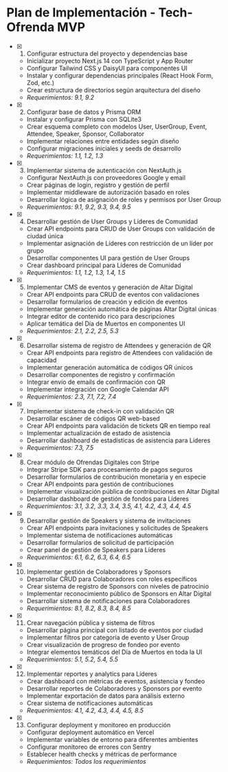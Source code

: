 # Plan de Implementación - Tech-Ofrenda MVP

- [x] 1. Configurar estructura del proyecto y dependencias base
  - Inicializar proyecto Next.js 14 con TypeScript y App Router
  - Configurar Tailwind CSS y DaisyUI para componentes UI
  - Instalar y configurar dependencias principales (React Hook Form, Zod, etc.)
  - Crear estructura de directorios según arquitectura del diseño
  - _Requerimientos: 9.1, 9.2_

- [x] 2. Configurar base de datos y Prisma ORM
  - Instalar y configurar Prisma con SQLite3
  - Crear esquema completo con modelos User, UserGroup, Event, Attendee, Speaker, Sponsor, Collaborator
  - Implementar relaciones entre entidades según diseño
  - Configurar migraciones iniciales y seeds de desarrollo
  - _Requerimientos: 1.1, 1.2, 1.3_

- [x] 3. Implementar sistema de autenticación con NextAuth.js
  - Configurar NextAuth.js con proveedores Google y email
  - Crear páginas de login, registro y gestión de perfil
  - Implementar middleware de autorización basado en roles
  - Desarrollar lógica de asignación de roles y permisos por User Group
  - _Requerimientos: 9.1, 9.2, 9.3, 9.4, 9.5_

- [x] 4. Desarrollar gestión de User Groups y Líderes de Comunidad
  - Crear API endpoints para CRUD de User Groups con validación de ciudad única
  - Implementar asignación de Líderes con restricción de un líder por grupo
  - Desarrollar componentes UI para gestión de User Groups
  - Crear dashboard principal para Líderes de Comunidad
  - _Requerimientos: 1.1, 1.2, 1.3, 1.4, 1.5_

- [x] 5. Implementar CMS de eventos y generación de Altar Digital
  - Crear API endpoints para CRUD de eventos con validaciones
  - Desarrollar formularios de creación y edición de eventos
  - Implementar generación automática de páginas Altar Digital únicas
  - Integrar editor de contenido rico para descripciones
  - Aplicar temática del Día de Muertos en componentes UI
  - _Requerimientos: 2.1, 2.2, 2.5, 5.3_

- [x] 6. Desarrollar sistema de registro de Attendees y generación de QR
  - Crear API endpoints para registro de Attendees con validación de capacidad
  - Implementar generación automática de códigos QR únicos
  - Desarrollar componentes de registro y confirmación
  - Integrar envío de emails de confirmación con QR
  - Implementar integración con Google Calendar API
  - _Requerimientos: 2.3, 7.1, 7.2, 7.4_

- [x] 7. Implementar sistema de check-in con validación QR
  - Desarrollar escáner de códigos QR web-based
  - Crear API endpoints para validación de tickets QR en tiempo real
  - Implementar actualización de estado de asistencia
  - Desarrollar dashboard de estadísticas de asistencia para Líderes
  - _Requerimientos: 7.3, 7.5_

- [x] 8. Crear módulo de Ofrendas Digitales con Stripe
  - Integrar Stripe SDK para procesamiento de pagos seguros
  - Desarrollar formularios de contribución monetaria y en especie
  - Crear API endpoints para gestión de contribuciones
  - Implementar visualización pública de contribuciones en Altar Digital
  - Desarrollar dashboard de gestión de fondos para Líderes
  - _Requerimientos: 3.1, 3.2, 3.3, 3.4, 3.5, 4.1, 4.2, 4.3, 4.4, 4.5_

- [x] 9. Desarrollar gestión de Speakers y sistema de invitaciones
  - Crear API endpoints para invitaciones y solicitudes de Speakers
  - Implementar sistema de notificaciones automáticas
  - Desarrollar formularios de solicitud de participación
  - Crear panel de gestión de Speakers para Líderes
  - _Requerimientos: 6.1, 6.2, 6.3, 6.4, 6.5_

- [x] 10. Implementar gestión de Colaboradores y Sponsors
  - Desarrollar CRUD para Colaboradores con roles específicos
  - Crear sistema de registro de Sponsors con niveles de patrocinio
  - Implementar reconocimiento público de Sponsors en Altar Digital
  - Desarrollar sistema de notificaciones para Colaboradores
  - _Requerimientos: 8.1, 8.2, 8.3, 8.4, 8.5_

- [x] 11. Crear navegación pública y sistema de filtros
  - Desarrollar página principal con listado de eventos por ciudad
  - Implementar filtros por categoría de evento y User Group
  - Crear visualización de progreso de fondeo por evento
  - Integrar elementos temáticos del Día de Muertos en toda la UI
  - _Requerimientos: 5.1, 5.2, 5.4, 5.5_

- [x] 12. Implementar reportes y analytics para Líderes
  - Crear dashboard con métricas de eventos, asistencia y fondeo
  - Desarrollar reportes de Colaboradores y Sponsors por evento
  - Implementar exportación de datos para análisis externo
  - Crear sistema de notificaciones automáticas
  - _Requerimientos: 4.1, 4.2, 4.3, 4.4, 4.5, 8.5_

- [x] 13. Configurar deployment y monitoreo en producción
  - Configurar deployment automático en Vercel
  - Implementar variables de entorno para diferentes ambientes
  - Configurar monitoreo de errores con Sentry
  - Establecer health checks y métricas de performance
  - _Requerimientos: Todos los requerimientos_